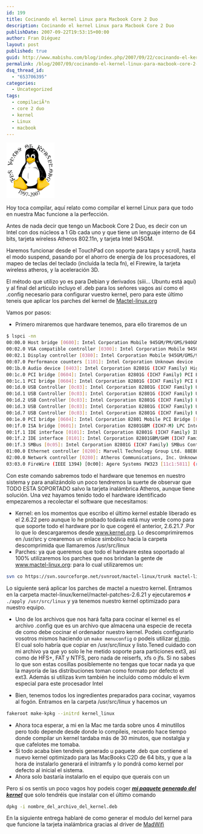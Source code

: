 ```yaml
---
id: 199
title: Cocinando el kernel Linux para Macbook Core 2 Duo
description: Cocinando el kernel Linux para Macbook Core 2 Duo
publishDate: 2007-09-22T19:53:15+00:00
author: Fran Diéguez
layout: post
published: true
guid: http://www.mabishu.com/blog/index.php/2007/09/22/cocinando-el-kernel-linux-para-macbook-core-2-duo/
permalink: /blog/2007/09/cocinando-el-kernel-linux-para-macbook-core-2-duo/
dsq_thread_id:
  - "653706395"
categories:
  - Uncategorized
tags:
  - compilaciÃ³n
  - core 2 duo
  - kernel
  - Linux
  - macbook
---
```


<div class="alignright">

![Kernel linux tux](./korg10yr.gif)
</div>

Hoy toca compilar, aquí relato como compilar el kernel Linux para que todo en nuestra Mac funcione a la perfección.

Antes de nada decir que tengo un Macbook Core 2 Duo, es decir con un Intel con dos núcleos a 1 Gb cada uno y que tiene un lenguaje interno de 64 bits, tarjeta wireless Atheros 802.11n, y tarjeta Intel 945GM.

Haremos funcionar desde el TouchPad con soporte para taps y scroll, hasta el modo suspend, pasando por el ahorro de energía de los procesadores, el mapeo de teclas del teclado (incluída la tecla fn), el Firewire, la tarjeta wireless atheros, y la aceleración 3D.

El método que utilizo yo es para Debian y derivados (siii... Ubuntu está aquí) y al final del artículo incluyo el .deb para los señores vagos así como el .config necesario para configurar vuestro kernel, pero para este último teneis que aplicar los parches del kernel de <a href="http://www.mactel-linux.org"> Mactel-linux.org</a>

Vamos por pasos:
- Primero miraremos que hardware tenemos, para ello tiraremos de un
```bash
$ lspci -nn
00:00.0 Host bridge [0600]: Intel Corporation Mobile 945GM/PM/GMS/940GML and 945GT Express Memory Controller Hub [8086:27a0] (rev 03)
00:02.0 VGA compatible controller [0300]: Intel Corporation Mobile 945GM/GMS/940GML Express Integrated Graphics Controller [8086:27a2] (rev 03)
00:02.1 Display controller [0380]: Intel Corporation Mobile 945GM/GMS/940GML Express Integrated Graphics Controller [8086:27a6] (rev 03)
00:07.0 Performance counters [1101]: Intel Corporation Unknown device [8086:27a3] (rev 03)
00:1b.0 Audio device [0403]: Intel Corporation 82801G (ICH7 Family) High Definition Audio Controller [8086:27d8] (rev 02)
00:1c.0 PCI bridge [0604]: Intel Corporation 82801G (ICH7 Family) PCI Express Port 1 [8086:27d0] (rev 02)
00:1c.1 PCI bridge [0604]: Intel Corporation 82801G (ICH7 Family) PCI Express Port 2 [8086:27d2] (rev 02)
00:1d.0 USB Controller [0c03]: Intel Corporation 82801G (ICH7 Family) USB UHCI #1 [8086:27c8] (rev 02)
00:1d.1 USB Controller [0c03]: Intel Corporation 82801G (ICH7 Family) USB UHCI #2 [8086:27c9] (rev 02)
00:1d.2 USB Controller [0c03]: Intel Corporation 82801G (ICH7 Family) USB UHCI #3 [8086:27ca] (rev 02)
00:1d.3 USB Controller [0c03]: Intel Corporation 82801G (ICH7 Family) USB UHCI #4 [8086:27cb] (rev 02)
00:1d.7 USB Controller [0c03]: Intel Corporation 82801G (ICH7 Family) USB2 EHCI Controller [8086:27cc] (rev 02)
00:1e.0 PCI bridge [0604]: Intel Corporation 82801 Mobile PCI Bridge [8086:2448] (rev e2)
00:1f.0 ISA bridge [0601]: Intel Corporation 82801GBM (ICH7-M) LPC Interface Bridge [8086:27b9] (rev 02)
00:1f.1 IDE interface [0101]: Intel Corporation 82801G (ICH7 Family) IDE Controller [8086:27df] (rev 02)
00:1f.2 IDE interface [0101]: Intel Corporation 82801GBM/GHM (ICH7 Family) Serial ATA Storage Controller IDE [8086:27c4] (rev 02)
00:1f.3 SMBus [0c05]: Intel Corporation 82801G (ICH7 Family) SMBus Controller [8086:27da] (rev 02)
01:00.0 Ethernet controller [0200]: Marvell Technology Group Ltd. 88E8053 PCI-E Gigabit Ethernet Controller [11ab:4362] (rev 22)
02:00.0 Network controller [0280]: Atheros Communications, Inc. Unknown device [168c:0024] (rev 01)
03:03.0 FireWire (IEEE 1394) [0c00]: Agere Systems FW323 [11c1:5811] (rev 61)
```
Con este comando sabremos todo el hardware que tenemos en nuestro sistema y para analizándolo un poco tendremos la suerte de observar que TODO ESTA SOPORTADO salvo la tarjeta inalámbrica Atheros, aunque tiene solución.
Una vez hayamos tenido todo el hardware identificado empezaremos a recolectar el software que necesitamos:

- Kernel: en los momentos que escribo el último kernel estable liberado es el 2.6.22 pero aunque lo he probado todavía está muy verde como para que soporte todo el hardware por lo que cogeré el anterior, 2.6.21.7 .Por lo que lo descargaremos desde <a title="Kernel.org" href="http://www.kernel.org">www.kernel.org</a>. Lo descomprimiremos en /usr/src y crearemos un enlace simbólico hacia la carpeta descomprimida que llamaremos /usr/src/linux
- Parches: ya que queremos que todo el hardware estea soportado al 100% utilizaremos los parches que nos brindan la gente de <a title="Mactel Linux" href="http://www.mactel-linux.org">www.mactel-linux.org</a>: para lo cual utilizaremos un:
```bash
svn co https://svn.sourceforge.net/svnroot/mactel-linux/trunk mactel-linux
```
Lo siguiente será aplicar los parches de mactel a nuestro kernel. Entramos en la carpeta mactel-linux/kernel/mactel-patches-2.6.21 y ejecutaremos ```# ./apply /usr/src/linux``` y ya tenemos nuestro kernel optimizado para nuestro equipo.
- Uno de los archivos que nos hará falta para cocinar el kernel es el archivo .config que es un archivo que almacena una especie de receta de como debe cocinar el ordenador nuestro kernel. Podeis configurarlo vosotros mismos haciendo un ```make menuconfig``` o podeis utilizar <a title="Archivo .config para compilación de kernel Linux en Macbook c2d" href="./config1.txt">el mio</a>. El cual solo habría que copiar en /usr/src/linux y listo.Tened cuidado con mi archivo ya que yo solo le he metido soporte para particiones ext3, así como de HFS+, FAT y NTFS, pero nada de reiserfs, xfs o jfs. Si no sabes lo que son estas cosillas posiblemente no tengas que tocar nada ya que la mayoría de las distribuciones toman como formato por defecto el ext3. Además si utilizas kvm también he incluído como módulo el kvm especial para este procesador Intel

- Bien, tenemos todos los ingredientes preparados para cocinar, vayamos al fogón. Entramos en la carpeta /usr/src/linux y hacemos un
```bash
fakeroot make-kpkg --initrd kernel_linux
```
- Ahora toca esperar, a mi en la Mac me tarda sobre unos 4 minutillos pero todo depende desde donde lo compileis, recuerdo hace tiempo donde compilar un kernel tardaba más de 30 minutos, que nostalgia y que cafelotes me tomaba.
- Si todo acaba bien tendreis generado u paquete .deb que contiene el nuevo kernel optimizado para las MacBooks C2D de 64 bits, y que a la hora de instalarlo generará el initramfs y lo pondrá como kernel por defecto al inicial el sistema.
- Ahora solo bastaría instalarlo en el equipo que querais con un</li>

Pero si os sentís un poco vagos hoy podeis coger <a href="/blog/uploads/2007/09/linux-image-26217-mactel-macbook-c2d-v11.deb"><em><strong>mi paquete generado del kernel</strong></em></a> que solo tendréis que instalar con el último comando

```bash
dpkg -i nombre_del_archivo_del_kernel.deb
```

En la siguiente entrega hablaré de como generar el modulo del kernel para que funcione la tarjeta inalámbrica gracias al driver de <a href="http://www.madwifi.org">MadWifi</a>
